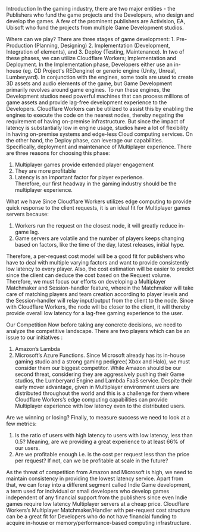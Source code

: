 Introduction
In the gaming industry, there are two major entities - the Publishers who fund the game projects and the Developers, who design and develop the games. A few of the prominent publishers are Activision, EA, Ubisoft who fund the projects from multiple Game Development studios. 

Where can we play?
There are three stages of game development: 1. Pre-Production (Planning, Designing) 2. Implementation (Development, Integration of elements), and 3. Deploy (Testing, Maintenance). In two of these phases, we can utilize Cloudflare Workers; Implementation and Deployment. In the Implementation phase, Developers either use an in-house (eg. CD Project's REDengine) or generic engine (Unity, Unreal, Lumberyard). In conjunction with the engines, some tools are used to create 3D assets and audio elements of the game, but Game Development primarily revolves around game engines. To run these engines, the Development studios need powerful machines that can process millions of game assets and provide lag-free development experience to the Developers. Cloudflare Workers can be utilized to assist this by enabling the engines to execute the code on the nearest nodes, thereby negating the requirement of having on-premise infrastructure. But since the impact of latency is substantially low in engine usage, studios have a lot of flexibility in having on-premise systems and edge-less Cloud computing services. On the other hand, the Deploy phase, can leverage our capabilities. Specifically, deployment and maintenance of Multiplayer experience. There are three reasons for choosing this phase:
1) Multiplayer games provide extended player engagement 
2) They are more profitable 
3) Latency is an important factor for player experience.  
Therefore, our first headway in the gaming industry should be the multiplayer experience. 

What we have
Since Cloudflare Workers utilizes edge computing to provide quick response to the client requests, it is an ideal fit for Multiplayer games servers because:
1) Workers run the request on the closest node, it will greatly reduce in-game lag. 
2) Game servers are volatile and the number of players keeps changing based on factors, like the time of the day, latest releases, initial hype. 

Therefore, a per-request cost model will be a good fit for publishers who have to deal with multiple varying factors and want to provide consistently low latency to every player. Also, the cost estimation will be easier to predict since the client can deduce the cost based on the Request volume. Therefore, we must focus our efforts on developing a Multiplayer Matchmaker and Session-handler feature, wherein the Matchmaker will take care of matching players and team creation according to player levels and the Session-handler will relay input/output from the client to the node. Since with Cloudflare Workers, the node will be closer to the client, it will thereby provide overall low latency for a lag-free gaming experience to the user.

Our Competition
Now before taking any concrete decisions, we need to analyze the competitive landscape. There are two players which can be an issue to our initiatives :
1) Amazon’s Lambda 
2) Microsoft’s Azure Functions. 
Since Microsoft already has its in-house gaming studio and a strong gaming pedigree( Xbox and Halo), we must consider them our biggest competitor. While Amazon should be our second threat, considering they are aggressively pushing their Game studios, the Lumberyard Engine and Lambda FaaS service. Despite their early mover advantage, given in Multiplayer environment users are distributed throughout the world and this is a challenge for them where Cloudflare Workers’s edge computing capabilities can provide Multiplayer experience with low latency even to the distributed users.

Are we winning or losing? 
Finally, to measure success we need to look at a few metrics: 
1.	Is the ratio of users with high latency to users with low latency, less than 0.5? Meaning, are we providing a great experience to at least 66% of our users. 
2.	Are we profitable enough i.e. is the cost per request less than the price per request? If not, can we be profitable at scale in the future? 

As the threat of competition from Amazon and Microsoft is high, we need to maintain consistency in providing the lowest latency service. Apart from that, we can foray into a different segment called Indie Game development, a term used for individual or small developers who develop games independent of any financial support from the publishers since even Indie games require low latency Multiplayer servers at a cheap price. Cloudflare Workers’s Multiplayer Matchmaker/Handler with per-request cost structure can be a great fit for Developers who do not have financial funding to acquire in-house or memory/performance-based computing infrastructure.


